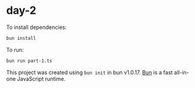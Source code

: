 # day-2

To install dependencies:

```bash
bun install
```

To run:

```bash
bun run part-1.ts
```

This project was created using `bun init` in bun v1.0.17. [Bun](https://bun.sh) is a fast all-in-one JavaScript runtime.

